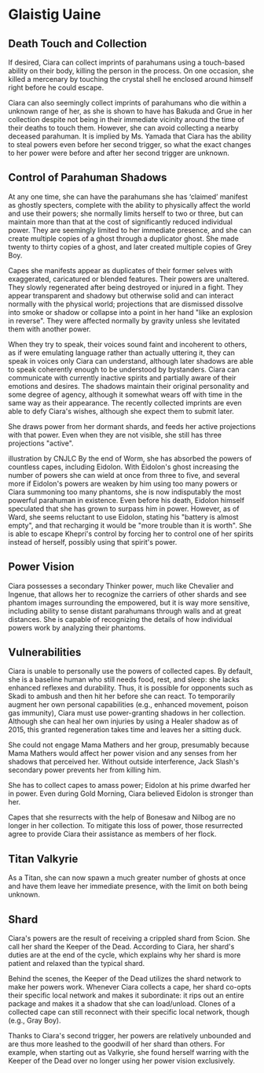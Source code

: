 # Glaistig Uaine
## Death Touch and Collection
If desired, Ciara can collect imprints of parahumans using a touch-based ability on their body, killing the person in the process. On one occasion, she killed a mercenary by touching the crystal shell he enclosed around himself right before he could escape.

Ciara can also seemingly collect imprints of parahumans who die within a unknown range of her, as she is shown to have has Bakuda and Grue in her collection despite not being in their immediate vicinity around the time of their deaths to touch them. However, she can avoid collecting a nearby deceased parahuman. It is implied by Ms. Yamada that Ciara has the ability to steal powers even before her second trigger, so what the exact changes to her power were before and after her second trigger are unknown.

## Control of Parahuman Shadows
At any one time, she can have the parahumans she has ‘claimed’ manifest as ghostly specters, complete with the ability to physically affect the world and use their powers; she normally limits herself to two or three, but can maintain more than that at the cost of significantly reduced individual power. They are seemingly limited to her immediate presence, and she can create multiple copies of a ghost through a duplicator ghost. She made twenty to thirty copies of a ghost, and later created multiple copies of Grey Boy.

Capes she manifests appear as  duplicates of their former selves with exaggerated, caricatured or blended features. Their powers are unaltered. They slowly regenerated after being destroyed or injured in a fight. They appear transparent and shadowy but otherwise solid and can interact normally with the physical world; projections that are dismissed dissolve into smoke or shadow or collapse into a point in her hand "like an explosion in reverse". They were affected normally by gravity unless she levitated them with another power.

When they try to speak, their voices sound faint and incoherent to others, as if were emulating language rather than actually uttering it, they can speak in voices only Ciara can understand, although later shadows are able to speak coherently enough to be understood by bystanders. Ciara can communicate with currently inactive spirits and partially aware of their emotions and desires. The shadows maintain their original personality and some degree of agency, although it somewhat wears off with time in the same way as their appearance. The recently collected imprints are even able to defy Ciara's wishes, although she expect them to submit later.

She draws power from her dormant shards, and feeds her active projections with that power. Even when they are not visible, she still has three projections "active".

illustration by CNJLC
By the end of Worm, she has absorbed the powers of countless capes, including Eidolon. With Eidolon's ghost increasing the number of powers she can wield at once from three to five, and several more if Eidolon's powers are weaken by him using too many powers or Ciara summoning too many phantoms, she is now indisputably the most powerful parahuman in existence. Even before his death, Eidolon himself speculated that she has grown to surpass him in power. However, as of Ward, she seems reluctant to use Eidolon, stating his "battery is almost empty", and that recharging it would be "more trouble than it is worth". She is able to escape Khepri's control by forcing her to control one of her spirits instead of herself, possibly using that spirit's power.

## Power Vision
Ciara possesses a secondary Thinker power, much like Chevalier and Ingenue, that allows her to recognize the carriers of other shards and see phantom images surrounding the empowered, but it is way more sensitive, including ability to sense distant parahumans through walls and at great distances.  She is capable of recognizing the details of how individual powers work by analyzing their phantoms.

## Vulnerabilities
Ciara is unable to personally use the powers of collected capes. By default, she is a baseline human who still needs food, rest, and sleep: she lacks enhanced reflexes and durability. Thus, it is possible for opponents such as Skadi to ambush and then hit her before she can react. To temporarily augment her own personal capabilities (e.g., enhanced movement, poison gas immunity), Ciara must use power-granting shadows in her collection. Although she can heal her own injuries by using a Healer shadow as of 2015, this granted regeneration takes time and leaves her a sitting duck.

She could not engage Mama Mathers and her group, presumably because Mama Mathers would affect her power vision and any senses from her shadows that perceived her. Without outside interference, Jack Slash's secondary power prevents her from killing him.

She has to collect capes to amass power; Eidolon at his prime dwarfed her in power. Even during Gold Morning, Ciara believed Eidolon is stronger than her.

Capes that she resurrects with the help of Bonesaw and Nilbog are no longer in her collection. To mitigate this loss of power, those resurrected agree to provide Ciara their assistance as members of her flock.

## Titan Valkyrie
As a Titan, she can now spawn a much greater number of ghosts at once and have them leave her immediate presence, with the limit on both being unknown.

## Shard
Ciara's powers are the result of receiving a crippled shard from Scion. She call her shard the Keeper of the Dead. According to Ciara, her shard's duties are at the end of the cycle, which explains why her shard is more patient and relaxed than the typical shard.

Behind the scenes, the Keeper of the Dead utilizes the shard network to make her powers work. Whenever Ciara collects a cape, her shard co-opts their specific local network and makes it subordinate: it rips out an entire package and makes it a shadow that she can load/unload. Clones of a collected cape can still reconnect with their specific local network, though (e.g., Gray Boy).

Thanks to Ciara's second trigger, her powers are relatively unbounded and are thus more leashed to the goodwill of her shard than others. For example, when starting out as Valkyrie, she found herself warring with the Keeper of the Dead over no longer using her power vision exclusively.
